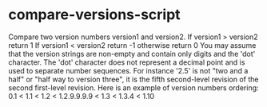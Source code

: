 # compare-versions-script
Compare two version numbers version1 and version2.
If version1 > version2 return 1
If version1 < version2 return -1
otherwise return 0
You may assume that the version strings are non-empty and contain only digits and the 'dot'
character. The 'dot' character does not represent a decimal point and is used to separate
number sequences. For instance '2.5' is not "two and a half" or "half way to version three", it is
the fifth second-level revision of the second first-level revision.
Here is an example of version numbers ordering: 0.1 < 1.1 < 1.2 < 1.2.9.9.9.9 < 1.3 < 1.3.4 <
1.10